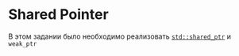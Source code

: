 # Shared Pointer

В этом задании было необходимо реализовать [`std::shared_ptr`](https://en.cppreference.com/w/cpp/memory/shared_ptr) и ```weak_ptr```